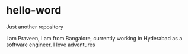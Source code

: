 # hello-word
Just another repository 

I am Praveen, I am from Bangalore, currently working in Hyderabad as a software engineer.
I love adventures
